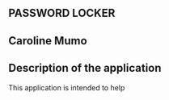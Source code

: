 ## PASSWORD LOCKER

## Caroline Mumo

## Description of the application
This application is intended to help 
